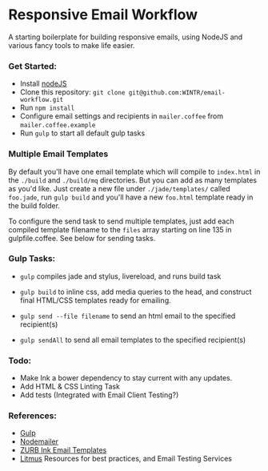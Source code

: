 # Responsive Email Workflow

A starting boilerplate for building responsive emails, using NodeJS and various fancy tools to make life easier.


### Get Started:
- Install [nodeJS](http://nodejs.org/download/)
- Clone this repository: `git clone git@github.com:WINTR/email-workflow.git`
- Run `npm install`
- Configure email settings and recipients in `mailer.coffee` from `mailer.coffee.example`
- Run `gulp` to start all default gulp tasks


### Multiple Email Templates

By default you'll have one email template which will compile to `index.html` in the `./build` and `./build/mq` directories. But you can add as many templates as you'd like. Just create a new file under `./jade/templates/` called `foo.jade`, run `gulp build` and you'll have a new `foo.html` template ready in the build folder.

To configure the send task to send multiple templates, just add each compiled template filename to the `files` array starting on line 135 in gulpfile.coffee. See below for sending tasks.


### Gulp Tasks:

- `gulp` compiles jade and stylus, livereload, and runs build task

- `gulp build` to inline css, add media queries to the head, and construct final HTML/CSS templates ready for emailing.

- `gulp send --file filename` to send an html email to the specified recipient(s)

- `gulp sendAll` to send all email templates to the specified recipient(s)


### Todo:

- Make Ink a bower dependency to stay current with any updates.
- Add HTML & CSS Linting Task
- Add tests (Integrated with Email Client Testing?)


### References:

- [Gulp](http://gulpjs.com/)
- [Nodemailer](http://www.nodemailer.com/)
- [ZURB Ink Email Templates](http://zurb.com/ink/templates.php)
- [Litmus](https://litmus.com) Resources for best practices, and Email Testing Services
